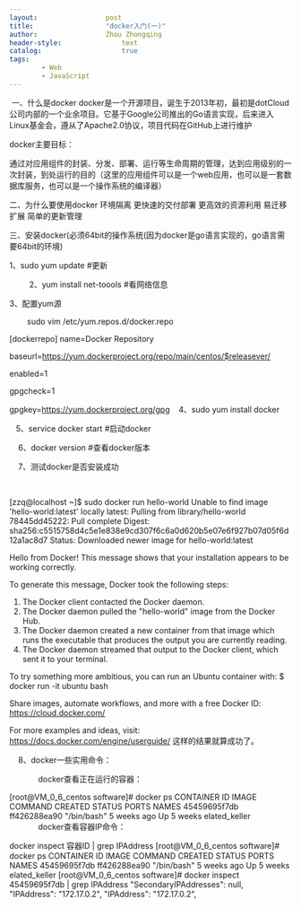 ```yaml
---
layout:					post
title:					"docker入门(一)"
author:					Zhou Zhongqing
header-style:				text
catalog:					true
tags:
		- Web
		- JavaScript
---
```

​
一、什么是docker
docker是一个开源项目，诞生于2013年初，最初是dotCloud公司内部的一个业余项目。它基于Google公司推出的Go语言实现，后来进入Linux基金会，遵从了Apache2.0协议，项目代码在GitHub上进行维护

docker主要目标：

通过对应用组件的封装、分发、部署、运行等生命周期的管理，达到应用级别的一次封装，到处运行的目的（这里的应用组件可以是一个web应用，也可以是一套数据库服务，也可以是一个操作系统的编译器）

二、为什么要使用docker
环境隔离
更快速的交付部署
更高效的资源利用
易迁移扩展
简单的更新管理

三、安装docker(必须64bit的操作系统(因为docker是go语言实现的，go语言需要64bit的环境)

1、sudo yum update #更新 

         2、yum install net-toools #看网络信息

3、配置yum源

        sudo vim /etc/yum.repos.d/docker.repo

[dockerrepo]
name=Docker Repository

baseurl=https://yum.dockerproject.org/repo/main/centos/$releasever/

enabled=1

gpgcheck=1

gpgkey=https://yum.dockerproject.org/gpg
   4、sudo yum install docker

   5、service docker start #启动docker

    6、docker version #查看docker版本

    7、测试docker是否安装成功

    

[zzq@localhost ~]$ sudo docker run hello-world
Unable to find image 'hello-world:latest' locally
latest: Pulling from library/hello-world
78445dd45222: Pull complete 
Digest: sha256:c5515758d4c5e1e838e9cd307f6c6a0d620b5e07e6f927b07d05f6d12a1ac8d7
Status: Downloaded newer image for hello-world:latest

Hello from Docker!
This message shows that your installation appears to be working correctly.

To generate this message, Docker took the following steps:
 1. The Docker client contacted the Docker daemon.
 2. The Docker daemon pulled the "hello-world" image from the Docker Hub.
 3. The Docker daemon created a new container from that image which runs the
    executable that produces the output you are currently reading.
 4. The Docker daemon streamed that output to the Docker client, which sent it
    to your terminal.

To try something more ambitious, you can run an Ubuntu container with:
 $ docker run -it ubuntu bash

Share images, automate workflows, and more with a free Docker ID:
 https://cloud.docker.com/

For more examples and ideas, visit:
 https://docs.docker.com/engine/userguide/
这样的结果就算成功了。

    8、docker一些实用命令：

             docker查看正在运行的容器：

[root@VM_0_6_centos software]# docker ps 
CONTAINER ID        IMAGE               COMMAND             CREATED             STATUS              PORTS               NAMES
45459695f7db        ff426288ea90        "/bin/bash"         5 weeks ago         Up 5 weeks                              elated_keller
             docker查看容器IP命令：

docker inspect 容器ID | grep IPAddress
[root@VM_0_6_centos software]# docker ps 
CONTAINER ID        IMAGE               COMMAND             CREATED             STATUS              PORTS               NAMES
45459695f7db        ff426288ea90        "/bin/bash"         5 weeks ago         Up 5 weeks                              elated_keller
[root@VM_0_6_centos software]# docker inspect 45459695f7db | grep IPAddress
            "SecondaryIPAddresses": null,
            "IPAddress": "172.17.0.2",
                    "IPAddress": "172.17.0.2",


​